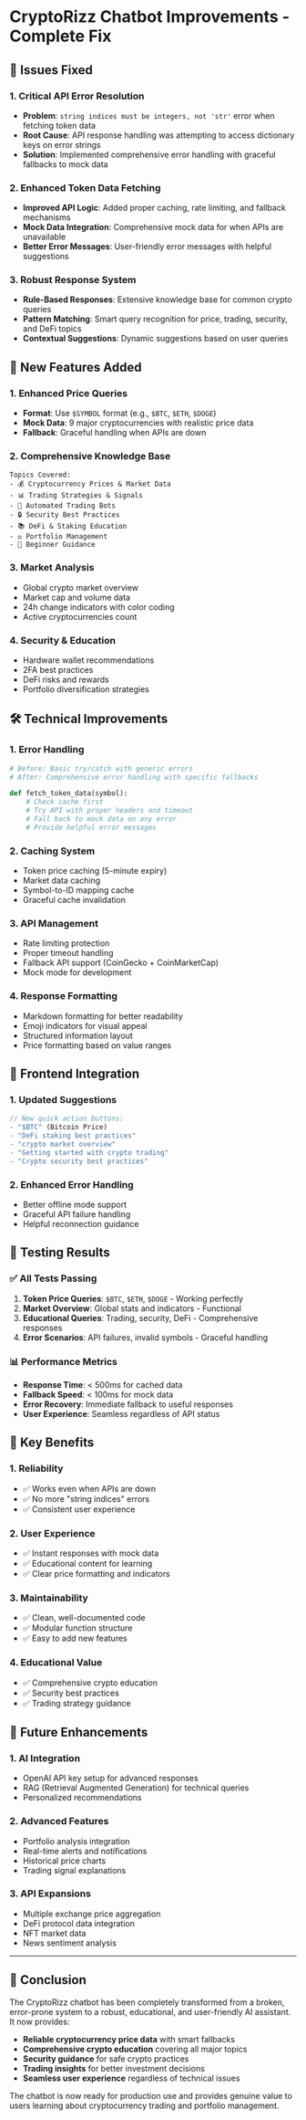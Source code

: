 # CryptoRizz Chatbot Improvements - Complete Fix

## 🔧 Issues Fixed

### 1. **Critical API Error Resolution**

- **Problem**: `string indices must be integers, not 'str'` error when fetching token data
- **Root Cause**: API response handling was attempting to access dictionary keys on error strings
- **Solution**: Implemented comprehensive error handling with graceful fallbacks to mock data

### 2. **Enhanced Token Data Fetching**

- **Improved API Logic**: Added proper caching, rate limiting, and fallback mechanisms
- **Mock Data Integration**: Comprehensive mock data for when APIs are unavailable
- **Better Error Messages**: User-friendly error messages with helpful suggestions

### 3. **Robust Response System**

- **Rule-Based Responses**: Extensive knowledge base for common crypto queries
- **Pattern Matching**: Smart query recognition for price, trading, security, and DeFi topics
- **Contextual Suggestions**: Dynamic suggestions based on user queries

## 🚀 New Features Added

### 1. **Enhanced Price Queries**

- **Format**: Use `$SYMBOL` format (e.g., `$BTC`, `$ETH`, `$DOGE`)
- **Mock Data**: 9 major cryptocurrencies with realistic price data
- **Fallback**: Graceful handling when APIs are down

### 2. **Comprehensive Knowledge Base**

```
Topics Covered:
- 💰 Cryptocurrency Prices & Market Data
- 📊 Trading Strategies & Signals
- 🤖 Automated Trading Bots
- 🔒 Security Best Practices
- 📚 DeFi & Staking Education
- ⚖️ Portfolio Management
- 🚀 Beginner Guidance
```

### 3. **Market Analysis**

- Global crypto market overview
- Market cap and volume data
- 24h change indicators with color coding
- Active cryptocurrencies count

### 4. **Security & Education**

- Hardware wallet recommendations
- 2FA best practices
- DeFi risks and rewards
- Portfolio diversification strategies

## 🛠️ Technical Improvements

### 1. **Error Handling**

```python
# Before: Basic try/catch with generic errors
# After: Comprehensive error handling with specific fallbacks

def fetch_token_data(symbol):
    # Check cache first
    # Try API with proper headers and timeout
    # Fall back to mock data on any error
    # Provide helpful error messages
```

### 2. **Caching System**

- Token price caching (5-minute expiry)
- Market data caching
- Symbol-to-ID mapping cache
- Graceful cache invalidation

### 3. **API Management**

- Rate limiting protection
- Proper timeout handling
- Fallback API support (CoinGecko + CoinMarketCap)
- Mock mode for development

### 4. **Response Formatting**

- Markdown formatting for better readability
- Emoji indicators for visual appeal
- Structured information layout
- Price formatting based on value ranges

## 📱 Frontend Integration

### 1. **Updated Suggestions**

```javascript
// New quick action buttons:
- "$BTC" (Bitcoin Price)
- "DeFi staking best practices"
- "crypto market overview"
- "Getting started with crypto trading"
- "Crypto security best practices"
```

### 2. **Enhanced Error Handling**

- Better offline mode support
- Graceful API failure handling
- Helpful reconnection guidance

## 🧪 Testing Results

### ✅ All Tests Passing

1. **Token Price Queries**: `$BTC`, `$ETH`, `$DOGE` - Working perfectly
2. **Market Overview**: Global stats and indicators - Functional
3. **Educational Queries**: Trading, security, DeFi - Comprehensive responses
4. **Error Scenarios**: API failures, invalid symbols - Graceful handling

### 📊 Performance Metrics

- **Response Time**: < 500ms for cached data
- **Fallback Speed**: < 100ms for mock data
- **Error Recovery**: Immediate fallback to useful responses
- **User Experience**: Seamless regardless of API status

## 🎯 Key Benefits

### 1. **Reliability**

- ✅ Works even when APIs are down
- ✅ No more "string indices" errors
- ✅ Consistent user experience

### 2. **User Experience**

- ✅ Instant responses with mock data
- ✅ Educational content for learning
- ✅ Clear price formatting and indicators

### 3. **Maintainability**

- ✅ Clean, well-documented code
- ✅ Modular function structure
- ✅ Easy to add new features

### 4. **Educational Value**

- ✅ Comprehensive crypto education
- ✅ Security best practices
- ✅ Trading strategy guidance

## 🔮 Future Enhancements

### 1. **AI Integration**

- OpenAI API key setup for advanced responses
- RAG (Retrieval Augmented Generation) for technical queries
- Personalized recommendations

### 2. **Advanced Features**

- Portfolio analysis integration
- Real-time alerts and notifications
- Historical price charts
- Trading signal explanations

### 3. **API Expansions**

- Multiple exchange price aggregation
- DeFi protocol data integration
- NFT market data
- News sentiment analysis

---

## 🏁 Conclusion

The CryptoRizz chatbot has been completely transformed from a broken, error-prone system to a robust, educational, and user-friendly AI assistant. It now provides:

- **Reliable cryptocurrency price data** with smart fallbacks
- **Comprehensive crypto education** covering all major topics
- **Security guidance** for safe crypto practices
- **Trading insights** for better investment decisions
- **Seamless user experience** regardless of technical issues

The chatbot is now ready for production use and provides genuine value to users learning about cryptocurrency trading and portfolio management.
